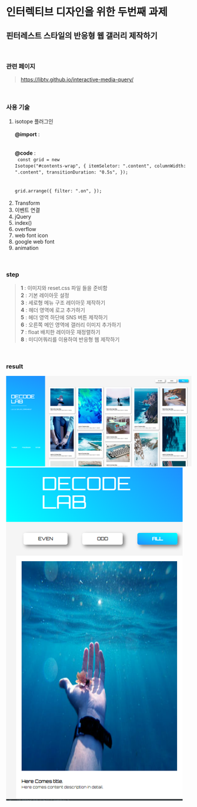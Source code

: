 # 인터렉티브 디자인을 위한 두번째 과제

## 핀터레스트 스타일의 반응형 웹 갤러리 제작하기

<br>

### 관련 페이지
>  https://libtv.github.io/interactive-media-query/

<br>

### 사용 기술
1. isotope 플러그인 <br><br>
   **@import** : <br>
   <code><script src="https://unpkg.com/isotope-layout@3/dist/isotope.pkgd.min.js"></script></code><br><br>
   **@code** : <br>
   <code>
   const grid = new Isotope("#contents-wrap", {
   itemSeletor: ".content",
   columnWidth: ".content",
   transitionDuration: "0.5s",
   });
   </code><br><br>
   <code>
   grid.arrange({
   filter: ".on",
   });
   </code>
   <br><br>
2. Transform
3. 이벤트 연결
4. jQuery
5. index()
6. overflow
7. web font icon
8. google web font
9. animation

<br>

### step
> **1** : 이미지와 reset.css 파일 들을 준비함
> <br> **2** : 기본 레이아웃 설정
> <br> **3** : 세로형 메뉴 구조 레이아웃 제작하기
> <br> **4** : 헤더 영역에 로고 추가하기
> <br> **5** : 헤더 영역 하단에 SNS 버튼 제작하기
> <br> **6** : 오른쪽 메인 영역에 갤러리 이미지 추가하기
> <br> **7** : float 배치한 레이아웃 재정렬하기
> <br> **8** : 미디어쿼리를 이용하여 반응형 웹 제작하기

<br>

### result
![alt](./img/result.png)
![alt](./img/result01.png)
